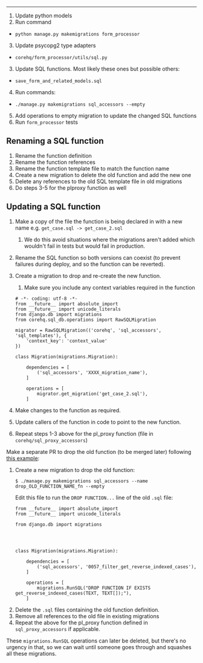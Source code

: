 ---------------------------------

1. Update python models
2. Run command
  - `python manage.py makemigrations form_processor`
3. Update psycopg2 type adapters
  - `corehq/form_processor/utils/sql.py`
3. Update SQL functions. Most likely these ones but possible others:
  - `save_form_and_related_models.sql`
4. Run commands:
  - `./manage.py makemigrations sql_accessors --empty`
5. Add operations to empty migration to update the changed SQL functions
6. Run `form_processor` tests


Renaming a SQL function
-----------------------

1. Rename the function definition
2. Rename the function references
3. Rename the function template file to match the function name
4. Create a new migration to delete the old function and add the new one
5. Delete any references to the old SQL template file in old migrations
6. Do steps 3-5 for the plproxy function as well


Updating a SQL function
-----------------------

1. Make a copy of the file the function is being declared in with a new name
   e.g. `get_case.sql -> get_case_2.sql`
    1. We do this avoid situations where the migrations aren't added which
    wouldn't fail in tests but would fail in production.
2. Rename the SQL function so both versions can coexist (to prevent failures
   during deploy, and so the function can be reverted).
3. Create a migration to drop and re-create the new function.
    1. Make sure you include any context variables required in the function

    ```
    # -*- coding: utf-8 -*-
    from __future__ import absolute_import
    from __future__ import unicode_literals
    from django.db import migrations
    from corehq.sql_db.operations import RawSQLMigration

    migrator = RawSQLMigration(('corehq', 'sql_accessors', 'sql_templates'), {
        'context_key': 'context_value'
    })

    class Migration(migrations.Migration):

        dependencies = [
            ('sql_accessors', 'XXXX_migration_name'),
        ]

        operations = [
            migrator.get_migration('get_case_2.sql'),
        ]
    ```

4. Make changes to the function as required.
5. Update callers of the function in code to point to the new function.
6. Repeat steps 1-3 above for the pl_proxy function (file in `corehq/sql_proxy_accessors`)

Make a separate PR to drop the old function (to be merged later) following [this
example](https://github.com/dimagi/commcare-hq/pull/19195):

1. Create a new migration to drop the old function:
    ```
    $ ./manage.py makemigrations sql_accessors --name drop_OLD_FUNCTION_NAME_fn --empty
    ```
    Edit this file to run the `DROP FUNCTION...` line of the old `.sql` file:
    ```
    from __future__ import absolute_import
    from __future__ import unicode_literals

    from django.db import migrations

    


    class Migration(migrations.Migration):

        dependencies = [
            ('sql_accessors', '0057_filter_get_reverse_indexed_cases'),
        ]

        operations = [
            migrations.RunSQL("DROP FUNCTION IF EXISTS get_reverse_indexed_cases(TEXT, TEXT[]);"),
        ]
    ```
2. Delete the `.sql` files containing the old function definition.
3. Remove all references to the old file in existing migrations
4. Repeat the above for the pl_proxy function defined in `sql_proxy_accessors`
   if applicable.

These `migrations.RunSQL` operations can later be deleted, but there's no
urgency in that, so we can wait until someone goes through and squashes all
these migrations.
